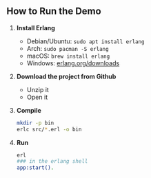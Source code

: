 ## How to Run the Demo

1. **Install Erlang**

   - Debian/Ubuntu: `sudo apt install erlang`
   - Arch: `sudo pacman -S erlang`
   - macOS: `brew install erlang`
   - Windows: [erlang.org/downloads](https://www.erlang.org/downloads)

2. **Download the project from Github**
   - Unzip it
   - Open it
   
4. **Compile**
   ```bash
   mkdir -p bin
   erlc src/*.erl -o bin

5. **Run**
    ```bash
    erl
    ### in the erlang shell
    app:start().
